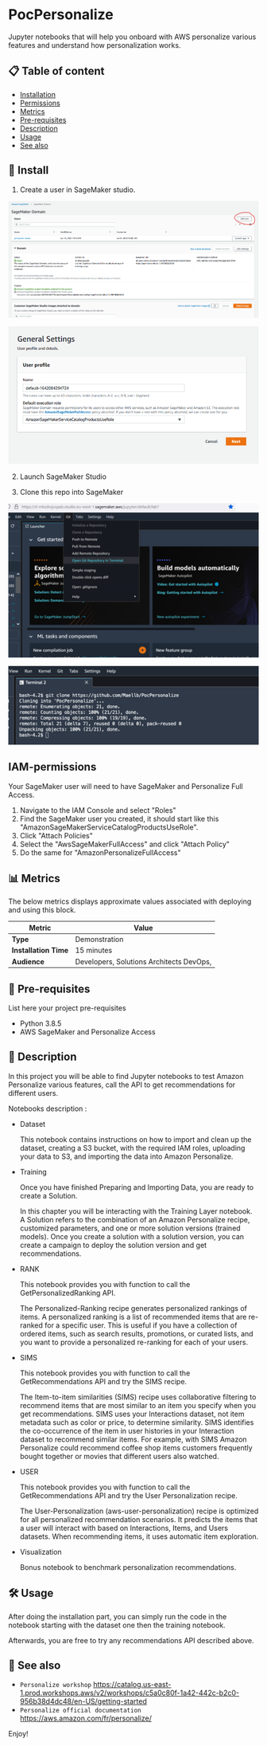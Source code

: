 # PocPersonalize
Jupyter notebooks that will help you onboard with AWS personalize various features and understand how personalization works.

## 📋 Table of content

 - [Installation](#-install)
 - [Permissions](#-IAM-permissions)
 - [Metrics](#-metrics)
 - [Pre-requisites](#-pre-requisites)
 - [Description](#-description)
 - [Usage](#-usage)
 - [See also](#-see-also)

## 🚀 Install


1. Create a user in SageMaker studio.

![image](image/create_user.png)

![image](image/select_username.png)

2. Launch SageMaker Studio

3. Clone this repo into SageMaker

![image](image/git_terminal.png)

![image](image/git_clone.png)

## IAM-permissions

Your SageMaker user will need to have SageMaker and Personalize Full Access.

1. Navigate to the IAM Console and select "Roles"
2. Find the SageMaker user you created, it should start like this "AmazonSageMakerServiceCatalogProductsUseRole". 
3. Click "Attach Policies"
4. Select the "AwsSageMakerFullAccess" and click "Attach Policy"
5. Do the same for "AmazonPersonalizeFullAccess" 

## 📊 Metrics

The below metrics displays approximate values associated with deploying and using this block.

Metric | Value
------ | ------
**Type** | Demonstration
**Installation Time** | 15 minutes
**Audience** | Developers, Solutions Architects DevOps, 

## 🎒 Pre-requisites

List here your project pre-requisites

- Python 3.8.5
- AWS SageMaker and Personalize Access

## 🔰 Description

In this project you will be able to find Jupyter notebooks to test Amazon Personalize various features, call the API to get recommendations for different users.

Notebooks description :

- Dataset

    This notebook contains instructions on how to import and clean up the dataset, creating a S3 bucket, with the required IAM roles, uploading     your data to S3, and importing the data into Amazon Personalize.

- Training 

    Once you have finished Preparing and Importing Data, you are ready to create a Solution. 

    In this chapter you will be interacting with the Training Layer notebook. 
    A Solution refers to the combination of an Amazon Personalize recipe, customized parameters, and one or more solution versions (trained models). Once you create a solution with a solution version, you can create a campaign to deploy the solution version and get recommendations.

- RANK

    This notebook provides you with function to call the GetPersonalizedRanking API. 

    The Personalized-Ranking recipe generates personalized rankings of items. A personalized ranking is a list of recommended items that are re-ranked for a specific user. This is useful if you have a collection of ordered items, such as search results, promotions, or curated lists, and you want to provide a personalized re-ranking for each of your users. 

- SIMS

    This notebook provides you with function to call the GetRecommendations API and try the SIMS recipe. 

    The Item-to-item similarities (SIMS) recipe uses collaborative filtering to recommend items that are most similar to an item you specify when you get recommendations. SIMS uses your Interactions dataset, not item metadata such as color or price, to determine similarity. SIMS identifies the co-occurrence of the item in user histories in your Interaction dataset to recommend similar items. For example, with SIMS Amazon Personalize could recommend coffee shop items customers frequently bought together or movies that different users also watched. 

- USER

    This notebook provides you with function to call the GetRecommendations API and try the User Personalization recipe. 

    The User-Personalization (aws-user-personalization) recipe is optimized for all personalized recommendation scenarios. It predicts the items that a user will interact with based on Interactions, Items, and Users datasets. When recommending items, it uses automatic item exploration.

- Visualization

    Bonus notebook to benchmark personalization recommendations.

## 🛠 Usage

After doing the installation part, you can simply run the code in the notebook starting with the dataset one then the training notebook.

Afterwards, you are free to try any recommendations API described above.


## 👀 See also


 * `Personalize workshop` https://catalog.us-east-1.prod.workshops.aws/v2/workshops/c5a0c80f-1a42-442c-b2c0-956b38d4dc48/en-US/getting-started
 * `Personalize official documentation` https://aws.amazon.com/fr/personalize/

Enjoy!
